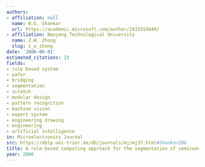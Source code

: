 ```yaml
---
authors:
- affiliation: null
  name: N.G. Shankar
  url: https://academic.microsoft.com/author/2433155049/
- affiliation: Nanyang Technological University
  name: Z.W. Zhong
  slug: z_w_zhong
date: '2006-06-01'
estimated_citations: 23
fields:
- rule based system
- wafer
- bridging
- segmentation
- scratch
- modular design
- pattern recognition
- machine vision
- expert system
- engineering drawing
- engineering
- artificial intelligence
in: Microelectronics Journal
src: https://dblp.uni-trier.de/db/journals/mj/mj37.html#ShankarZ06
title: A rule-based computing approach for the segmentation of semiconductor defects
year: 2006
---
```

